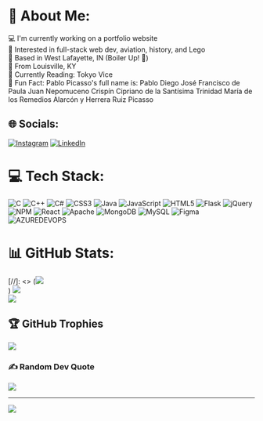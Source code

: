 # 💫 About Me:
💻 I'm currently working on a portfolio website<br>🤔 Interested in full-stack web dev, aviation, history, and Lego<br>📍 Based in West Lafayette, IN (Boiler Up! 🚂)<br>🏡 From Louisville, KY<br>📖 Currently Reading: Tokyo Vice<br>🧐 Fun Fact: Pablo Picasso's full name is:  Pablo Diego José Francisco de Paula Juan Nepomuceno Crispín Cipriano de la Santísima Trinidad María de los Remedios Alarcón y Herrera Ruiz Picasso


## 🌐 Socials:
[![Instagram](https://img.shields.io/badge/Instagram-%23E4405F.svg?logo=Instagram&logoColor=white)](https://www.instagram.com/josephbutyoucancallmejoe/) [![LinkedIn](https://img.shields.io/badge/LinkedIn-%230077B5.svg?logo=linkedin&logoColor=white)](https://linkedin.com/in/joseph-daugherty/) 

# 💻 Tech Stack:
![C](https://img.shields.io/badge/c-%2300599C.svg?style=flat&logo=c&logoColor=white) ![C++](https://img.shields.io/badge/c++-%2300599C.svg?style=flat&logo=c%2B%2B&logoColor=white) ![C#](https://img.shields.io/badge/c%23-%23239120.svg?style=flat&logo=csharp&logoColor=white) ![CSS3](https://img.shields.io/badge/css3-%231572B6.svg?style=flat&logo=css3&logoColor=white) ![Java](https://img.shields.io/badge/java-%23ED8B00.svg?style=flat&logo=openjdk&logoColor=white) ![JavaScript](https://img.shields.io/badge/javascript-%23323330.svg?style=flat&logo=javascript&logoColor=%23F7DF1E) ![HTML5](https://img.shields.io/badge/html5-%23E34F26.svg?style=flat&logo=html5&logoColor=white) ![Flask](https://img.shields.io/badge/flask-%23000.svg?style=flat&logo=flask&logoColor=white) ![jQuery](https://img.shields.io/badge/jquery-%230769AD.svg?style=flat&logo=jquery&logoColor=white) ![NPM](https://img.shields.io/badge/NPM-%23CB3837.svg?style=flat&logo=npm&logoColor=white) ![React](https://img.shields.io/badge/react-%2320232a.svg?style=flat&logo=react&logoColor=%2361DAFB) ![Apache](https://img.shields.io/badge/apache-%23D42029.svg?style=flat&logo=apache&logoColor=white) ![MongoDB](https://img.shields.io/badge/MongoDB-%234ea94b.svg?style=flat&logo=mongodb&logoColor=white) ![MySQL](https://img.shields.io/badge/mysql-%2300000f.svg?style=flat&logo=mysql&logoColor=white) ![Figma](https://img.shields.io/badge/figma-%23F24E1E.svg?style=flat&logo=figma&logoColor=white) ![AZUREDEVOPS](https://img.shields.io/badge/azuredevops-0078D7.svg?style=flat&logo=azuredevops&logoColor=white&color=%230078D7)
# 📊 GitHub Stats:
[//]: <> (![](https://github-readme-stats.vercel.app/api?username=josephdaugherty&theme=nightowl&hide_border=true&include_all_commits=true&count_private=true)<br/>)
![](https://github-readme-streak-stats.herokuapp.com/?user=josephdaugherty&theme=nightowl&hide_border=true)<br/>
![](https://github-readme-stats.vercel.app/api/top-langs/?username=josephdaugherty&theme=nightowl&hide_border=true&include_all_commits=true&count_private=true&layout=compact)

## 🏆 GitHub Trophies
![](https://github-profile-trophy.vercel.app/?username=josephdaugherty&theme=dracula&no-frame=false&no-bg=false&margin-w=4)

### ✍️ Random Dev Quote
![](https://quotes-github-readme.vercel.app/api?type=vetical&theme=tokyonight)

---
[![](https://visitcount.itsvg.in/api?id=josephdaugherty&icon=0&color=3)](https://visitcount.itsvg.in)

<!-- Proudly created with GPRM ( https://gprm.itsvg.in ) -->
